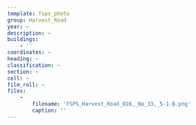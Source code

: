 ```yaml
---
template: fsps_photo
group: Harvest_Road
year: ~
description: ~
buildings:
    - ''
coordinates: ~
heading: ~
classification: ~
section: ~
cell: ~
film_roll: ~
files:
    -
        filename: 'FSPS_Harvest_Road_016,_No_33,_5-1-B.png'
        caption: ''
---
```

